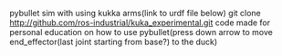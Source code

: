 pybullet sim with using kukka arms(link to urdf file below)
git clone http://github.com/ros-industrial/kuka_experimental.git
code made for personal education on how to use pybullet(press down arrow to move end_effector(last joint starting from base?) to the duck)
